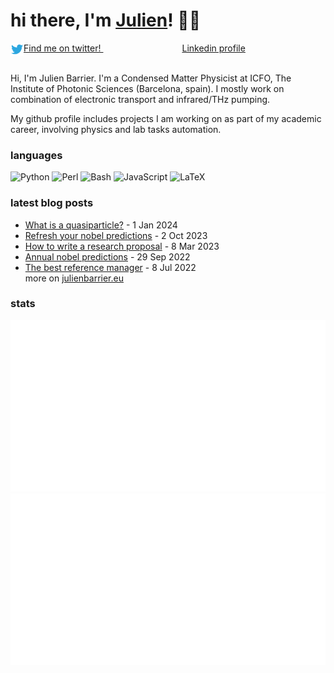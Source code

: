# hi there, I'm [Julien](https://julienbarrier.eu/)! 👋🏻

<a href="https://twitter.com/Julien Barrier">
  <img align="left" alt="Julien Barrier | Twitter" width="21px" src="https://raw.githubusercontent.com/julienbarrier/.github/master/assets/twitter.svg" />
  Find me on twitter!
</a><a href="https://www.linkedin.com/in/barrierjulien/" style="margin-left: 9em">Linkedin profile</a><br /><br />

Hi, I'm Julien Barrier. I'm a Condensed Matter Physicist at ICFO, The Institute
of Photonic Sciences (Barcelona, spain). I mostly work on combination of
electronic transport and infrared/THz pumping.

My github profile includes projects I am working on as part of my academic
career, involving physics and lab tasks automation.

### languages
![Python](https://img.shields.io/badge/-Python-000?&logo=Python&logoColor=3776AB)
![Perl](https://img.shields.io/badge/-Perl-000?&logo=Perl&logoColor=39457E)
![Bash](https://img.shields.io/badge/-Bash-000?&logo=GNUBash&logoColor=4EAA25)
![JavaScript](https://img.shields.io/badge/-JavaScript-000?&logo=JavaScript&logoColor=F7DF1E)
![LaTeX](https://img.shields.io/badge/-LaTeX-000?&logo=LaTeX&logoColor=008080)

<!-- ### projects -->

<!-- here add a list of projects -->

<!-- ### code and data for academic papers

* Heterogeneity in perovskite alloys, EES 2021
* Ballistic transport of Brown-Zak fermions, Nat. Comms. 2020 -->

### latest blog posts
<!-- BLOG-POST-LIST:START -->
* [What is a quasiparticle?](http://julienbarrier.eu/blog/2024/01/01/quasiparticles.html) - 1 Jan 2024
* [Refresh your nobel predictions](http://julienbarrier.eu/blog/2023/10/02/nobel.html) - 2 Oct 2023
* [How to write a research proposal](http://julienbarrier.eu/blog/2023/03/08/how-to-write-proposal-sg.html) - 8 Mar 2023
* [Annual nobel predictions](http://julienbarrier.eu/blog/2022/09/29/nobel.html) - 29 Sep 2022
* [The best reference manager](http://julienbarrier.eu/blog/2022/07/08/writing-thesis.html) - 8 Jul 2022<!-- BLOG-POST-LIST:END -->  
more on [julienbarrier.eu](https://julienbarrier.eu/)

### stats

![](https://raw.githubusercontent.com/julienbarrier/github-stats-transparent/output/generated/overview.svg)
![](https://raw.githubusercontent.com/julienbarrier/github-stats-transparent/output/generated/languages.svg)
